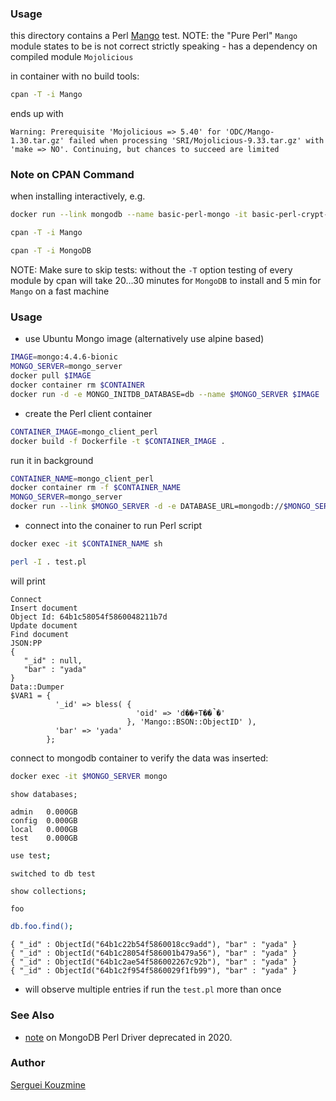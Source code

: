 ### Usage
this directory contains a Perl [Mango](https://metacpan.org/pod/Mango) test.
NOTE: the "Pure Perl" `Mango` module states to be is not correct strictly speaking - has a dependency on compiled module `Mojolicious`

in container with no build tools:
```sh
cpan -T -i Mango
```
ends up with
```text
Warning: Prerequisite 'Mojolicious => 5.40' for 'ODC/Mango-1.30.tar.gz' failed when processing 'SRI/Mojolicious-9.33.tar.gz' with 'make => NO'. Continuing, but chances to succeed are limited
```
### Note on CPAN Command

when installing interactively, e.g.
```sh
docker run --link mongodb --name basic-perl-mongo -it basic-perl-crypt-jasypt  sh
```
```sh
cpan -T -i Mango
```

```sh
cpan -T -i MongoDB
```
NOTE: Make sure to skip tests: without the `-T` option testing of every module by cpan will take 20...30 minutes for `MongoDB` to install 
and 5 min for `Mango` on a fast machine

### Usage

* use Ubuntu Mongo image (alternatively use alpine based)
```sh
IMAGE=mongo:4.4.6-bionic
MONGO_SERVER=mongo_server
docker pull $IMAGE
docker container rm $CONTAINER
docker run -d -e MONGO_INITDB_DATABASE=db --name $MONGO_SERVER $IMAGE
```
* create the Perl client container
```sh
CONTAINER_IMAGE=mongo_client_perl
docker build -f Dockerfile -t $CONTAINER_IMAGE .
```
run it in background
```sh
CONTAINER_NAME=mongo_client_perl
docker container rm -f $CONTAINER_NAME
MONGO_SERVER=mongo_server
docker run --link $MONGO_SERVER -d -e DATABASE_URL=mongodb://$MONGO_SERVER:27017/db --name $CONTAINER_NAME $CONTAINER_IMAGE
```


* connect into the conainer to run Perl script


```sh
docker exec -it $CONTAINER_NAME sh
```
```sh
perl -I . test.pl
```
will print
```text
Connect
Insert document
Object Id: 64b1c58054f5860048211b7d
Update document
Find document
JSON:PP
{
   "_id" : null,
   "bar" : "yada"
}
Data::Dumper
$VAR1 = {
          '_id' => bless( {
                            'oid' => 'd��+T��̚�'
                          }, 'Mango::BSON::ObjectID' ),
          'bar' => 'yada'
        };

```
connect to mongodb container to verify the data was inserted:

```sh
docker exec -it $MONGO_SERVER mongo
```
```
show databases;
```
```text
admin   0.000GB
config  0.000GB
local   0.000GB
test    0.000GB
```
```sh
use test;
```
```text
switched to db test
```
```sh
show collections;
```
```text
foo
```
```sh
db.foo.find();
```
```text
{ "_id" : ObjectId("64b1c22b54f5860018cc9add"), "bar" : "yada" }
{ "_id" : ObjectId("64b1c28054f586001b479a56"), "bar" : "yada" }
{ "_id" : ObjectId("64b1c2ae54f586002267c92b"), "bar" : "yada" }
{ "_id" : ObjectId("64b1c2f954f5860029f1fb99"), "bar" : "yada" }
```
- will observe multiple entries if run the `test.pl` more than once
### See Also

  * [note](https://www.mongodb.com/blog/post/the-mongodb-perl-driver-is-being-deprecated) on MongoDB Perl Driver deprecated in 2020.
### Author
[Serguei Kouzmine](kouzmine_serguei@yahoo.com)
